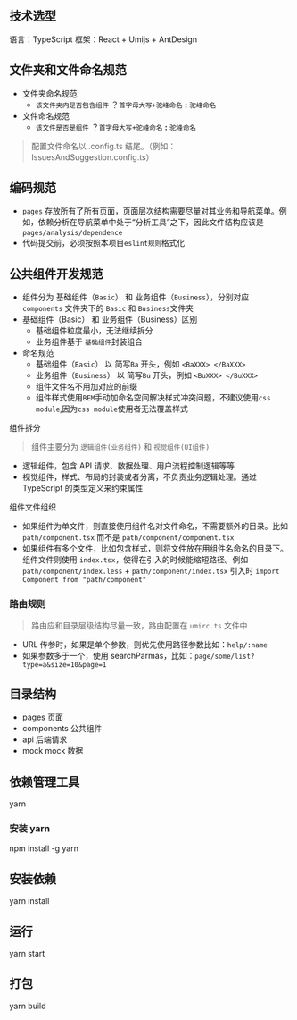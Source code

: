 ## 技术选型

语言：TypeScript
框架：React + Umijs + AntDesign

## 文件夹和文件命名规范
- 文件夹命名规范
  - `该文件夹内是否包含组件` ？`首字母大写+驼峰命名` **:** `驼峰命名`
- 文件命名规范
  - `该文件是否是组件` ？`首字母大写+驼峰命名`  **:** `驼峰命名`
> 配置文件命名以 .config.ts 结尾。（例如：IssuesAndSuggestion.config.ts）


## 编码规范

- `pages` 存放所有了所有页面，页面层次结构需要尽量对其业务和导航菜单。例如，依赖分析在导航菜单中处于“分析工具”之下，因此文件结构应该是`pages/analysis/dependence`
- 代码提交前，必须按照本项目`eslint规则`格式化

## 公共组件开发规范
- 组件分为 基础组件（`Basic`） 和 业务组件（`Business`），分别对应 `components` 文件夹下的 `Basic` 和 `Business`文件夹
- 基础组件（Basic） 和 业务组件（Business）区别
  - 基础组件粒度最小，无法继续拆分
  - 业务组件基于 `基础组件`封装组合
- 命名规范
  - 基础组件（`Basic`） 以 简写`Ba` 开头，例如 `<BaXXX> </BaXXX>`
  - 业务组件（`Business`） 以 简写`Bu` 开头，例如 `<BuXXX> </BuXXX>`
  - 组件文件名不用加对应的前缀
  - 组件样式使用`BEM`手动加命名空间解决样式冲突问题，不建议使用`css module`,因为`css module`使用者无法覆盖样式

组件拆分

> 组件主要分为 `逻辑组件(业务组件)` 和 `视觉组件(UI组件)`

- 逻辑组件，包含 API 请求、数据处理、用户流程控制逻辑等等
- 视觉组件，样式、布局的封装或者分离，不负责业务逻辑处理。通过 TypeScript 的类型定义来约束属性

组件文件组织

- 如果组件为单文件，则直接使用组件名对文件命名，不需要额外的目录。比如 `path/component.tsx` 而不是 `path/component/component.tsx`
- 如果组件有多个文件，比如包含样式，则将文件放在用组件名命名的目录下。组件文件则使用 `index.tsx`，使得在引入的时候能缩短路径。例如 `path/component/index.less` + `path/component/index.tsx` 引入时 `import Component from "path/component"`


### 路由规则

> 路由应和目录层级结构尽量一致，路由配置在 `umirc.ts` 文件中

- URL 传参时，如果是单个参数，则优先使用路径参数比如：`help/:name`
- 如果参数多于一个，使用 searchParmas，比如：`page/some/list?type=a&size=10&page=1`

## 目录结构

- pages 页面
- components 公共组件
- api 后端请求
- mock mock 数据

## 依赖管理工具

yarn

### 安装 yarn

npm install -g yarn

## 安装依赖

yarn install

## 运行

yarn start

## 打包

yarn build
